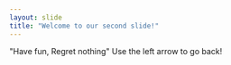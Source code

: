 ```yaml
---
layout: slide
title: "Welcome to our second slide!"
---
```

"Have fun, Regret nothing"
Use the left arrow to go back!
